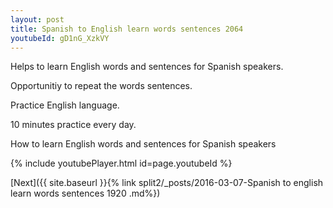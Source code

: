 ```yaml
---
layout: post
title: Spanish to English learn words sentences 2064 
youtubeId: gD1nG_XzkVY
---
```

 
 
Helps to learn English words and sentences for Spanish speakers.

Opportunitiy to repeat the words sentences. 

Practice English language. 
 
10 minutes practice every day. 
 
How to learn English words and sentences for Spanish speakers 
 
{% include youtubePlayer.html id=page.youtubeId %}
 
 
[Next]({{ site.baseurl }}{% link  split2/_posts/2016-03-07-Spanish to english learn words sentences 1920 .md%})
 
